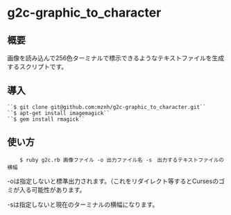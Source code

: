 g2c-graphic_to_character
========================

## 概要

画像を読み込んで256色ターミナルで標示できるようなテキストファイルを生成するスクリプトです。

## 導入
	
	``$ git clone git@github.com:mznh/g2c-graphic_to_character.git``
	``$ apt-get install imagemagick``
	``$ gem install rmagick``
 
## 使い方
 
        $ ruby g2c.rb 画像ファイル -o 出力ファイル名 -s　出力するテキストファイルの横幅
 
 -oは指定しないと標準出力されます。（これをリダイレクト等するとCursesのゴミが入る可能性があります。

 -sは指定しないと現在のターミナルの横幅になります。
